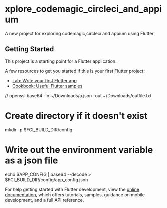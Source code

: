 # xplore_codemagic_circleci_and_appium

A new project for exploring codemagic,circleci and appium using Flutter

## Getting Started

This project is a starting point for a Flutter application.

A few resources to get you started if this is your first Flutter project:

- [Lab: Write your first Flutter app](https://docs.flutter.dev/get-started/codelab)
- [Cookbook: Useful Flutter samples](https://docs.flutter.dev/cookbook)

//
openssl base64 -in ~/Downloads/a.json -out ~/Downloads/outfile.txt

# Create directory if it doesn't exist
mkdir -p $FCI_BUILD_DIR/config
# Write out the environment variable as a json file
echo $APP_CONFIG | base64 --decode > $FCI_BUILD_DIR/config/app_config.json

For help getting started with Flutter development, view the
[online documentation](https://docs.flutter.dev/), which offers tutorials,
samples, guidance on mobile development, and a full API reference.
